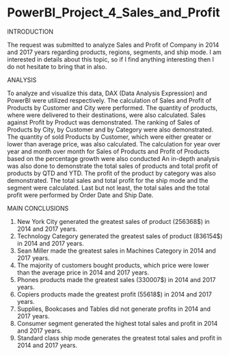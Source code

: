 # PowerBI_Project_4_Sales_and_Profit

INTRODUCTION

The request was submitted to analyze Sales and Profit of Company in 2014 and 2017 years regarding products, regions, segments, and ship mode.
I am interested in details about this topic, so if I find anything interesting then I do not hesitate to bring that in also. 

ANALYSIS

To analyze and visualize this data, DAX (Data Analysis Expression) and PowerBI were utilized respectively.
The calculation of Sales and Profit of Products by Customer and City were performed. The quantity of products, where were delivered to their destinations, were also calculated.
Sales against Profit by Product was demonstrated.
The ranking of Sales of Products by City, by Customer and by Category were also demonstrated.
The quantity of sold Products by Customer, which were either greater or lower than average price, was also calculated.
The calculation for year over year and month over month for Sales of Products and Profit of Products based on the percentage growth were also conducted
An in-depth analysis was also done to demonstrate the total sales of products and total profit of products by QTD and YTD.
 The profit of the product by category was also demonstrated. The total sales and total profit for the ship mode and the segment were calculated.
Last but not least, the total sales and the total profit were performed by Order Date and Ship Date.


MAIN CONCLUSIONS

1.	New York City generated the greatest sales of product (256368$) in 2014 and 2017 years.
2.	Technology Category generated the greatest sales of product (836154$) in 2014 and 2017 years.
3.	Sean Miller made the greatest sales in Machines Category in 2014 and 2017 years.
4.	The majority of customers bought products, which price were lower than the average price in 2014 and 2017 years.
5.	Phones products made the greatest sales (330007$) in 2014 and 2017 years.
6.	Copiers products made the greatest profit (55618$) in 2014 and 2017 years.
7.	Supplies, Bookcases and Tables did not generate profits in 2014 and 2017 years.
8.	Consumer segment generated the highest total sales and profit in 2014 and 2017 years.
9.	Standard class ship mode generates the greatest total sales and profit in 2014 and 2017 years.
